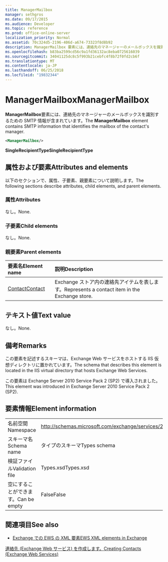 ```yaml
---
title: ManagerMailbox
manager: sethgros
ms.date: 09/17/2015
ms.audience: Developer
ms.topic: reference
ms.prod: office-online-server
localization_priority: Normal
ms.assetid: 70c324d5-2196-406d-a674-73323f8d8b92
description: ManagerMailbox 要素には、連絡先のマネージャーのメールボックスを識別するための SMTP 情報が含まれています。
ms.openlocfilehash: b83ba2599cd56c9a1fd36132ac8eba0725616039
ms.sourcegitcommit: 34041125dc8c5f993b21cebfc4f8b72f0fd2cb6f
ms.translationtype: MT
ms.contentlocale: ja-JP
ms.lasthandoff: 06/25/2018
ms.locfileid: "19832344"
---
```

# <a name="managermailbox"></a><span data-ttu-id="56479-103">ManagerMailbox</span><span class="sxs-lookup"><span data-stu-id="56479-103">ManagerMailbox</span></span>

<span data-ttu-id="56479-104">**ManagerMailbox**要素には、連絡先のマネージャーのメールボックスを識別するための SMTP 情報が含まれています。</span><span class="sxs-lookup"><span data-stu-id="56479-104">The **ManagerMailbox** element contains SMTP information that identifies the mailbox of the contact's manager.</span></span> 
  
```XML
<ManagerMailbox/>
```

 <span data-ttu-id="56479-105">**SingleRecipientType**</span><span class="sxs-lookup"><span data-stu-id="56479-105">**SingleRecipientType**</span></span>
## <a name="attributes-and-elements"></a><span data-ttu-id="56479-106">属性および要素</span><span class="sxs-lookup"><span data-stu-id="56479-106">Attributes and elements</span></span>

<span data-ttu-id="56479-107">以下のセクションで、属性、子要素、親要素について説明します。</span><span class="sxs-lookup"><span data-stu-id="56479-107">The following sections describe attributes, child elements, and parent elements.</span></span>
  
### <a name="attributes"></a><span data-ttu-id="56479-108">属性</span><span class="sxs-lookup"><span data-stu-id="56479-108">Attributes</span></span>

<span data-ttu-id="56479-109">なし。</span><span class="sxs-lookup"><span data-stu-id="56479-109">None.</span></span>
  
### <a name="child-elements"></a><span data-ttu-id="56479-110">子要素</span><span class="sxs-lookup"><span data-stu-id="56479-110">Child elements</span></span>

<span data-ttu-id="56479-111">なし。</span><span class="sxs-lookup"><span data-stu-id="56479-111">None.</span></span>
  
### <a name="parent-elements"></a><span data-ttu-id="56479-112">親要素</span><span class="sxs-lookup"><span data-stu-id="56479-112">Parent elements</span></span>

|<span data-ttu-id="56479-113">**要素名**</span><span class="sxs-lookup"><span data-stu-id="56479-113">**Element name**</span></span>|<span data-ttu-id="56479-114">**説明**</span><span class="sxs-lookup"><span data-stu-id="56479-114">**Description**</span></span>|
|:-----|:-----|
|[<span data-ttu-id="56479-115">Contact</span><span class="sxs-lookup"><span data-stu-id="56479-115">Contact</span></span>](contact.md) <br/> |<span data-ttu-id="56479-116">Exchange ストア内の連絡先アイテムを表します。</span><span class="sxs-lookup"><span data-stu-id="56479-116">Represents a contact item in the Exchange store.</span></span>  <br/> |
   
## <a name="text-value"></a><span data-ttu-id="56479-117">テキスト値</span><span class="sxs-lookup"><span data-stu-id="56479-117">Text value</span></span>

<span data-ttu-id="56479-118">なし。</span><span class="sxs-lookup"><span data-stu-id="56479-118">None.</span></span>
  
## <a name="remarks"></a><span data-ttu-id="56479-119">備考</span><span class="sxs-lookup"><span data-stu-id="56479-119">Remarks</span></span>

<span data-ttu-id="56479-120">この要素を記述するスキーマは、Exchange Web サービスをホストする IIS 仮想ディレクトリに置かれています。</span><span class="sxs-lookup"><span data-stu-id="56479-120">The schema that describes this element is located in the IIS virtual directory that hosts Exchange Web Services.</span></span>
  
<span data-ttu-id="56479-121">この要素は Exchange Server 2010 Service Pack 2 (SP2) で導入されました。</span><span class="sxs-lookup"><span data-stu-id="56479-121">This element was introduced in Exchange Server 2010 Service Pack 2 (SP2).</span></span>
  
## <a name="element-information"></a><span data-ttu-id="56479-122">要素情報</span><span class="sxs-lookup"><span data-stu-id="56479-122">Element information</span></span>

|||
|:-----|:-----|
|<span data-ttu-id="56479-123">名前空間</span><span class="sxs-lookup"><span data-stu-id="56479-123">Namespace</span></span>  <br/> |http://schemas.microsoft.com/exchange/services/2006/types  <br/> |
|<span data-ttu-id="56479-124">スキーマ名</span><span class="sxs-lookup"><span data-stu-id="56479-124">Schema name</span></span>  <br/> |<span data-ttu-id="56479-125">タイプのスキーマ</span><span class="sxs-lookup"><span data-stu-id="56479-125">Types schema</span></span>  <br/> |
|<span data-ttu-id="56479-126">検証ファイル</span><span class="sxs-lookup"><span data-stu-id="56479-126">Validation file</span></span>  <br/> |<span data-ttu-id="56479-127">Types.xsd</span><span class="sxs-lookup"><span data-stu-id="56479-127">Types.xsd</span></span>  <br/> |
|<span data-ttu-id="56479-128">空にすることができます。</span><span class="sxs-lookup"><span data-stu-id="56479-128">Can be empty</span></span>  <br/> |<span data-ttu-id="56479-129">False</span><span class="sxs-lookup"><span data-stu-id="56479-129">False</span></span>  <br/> |
   
## <a name="see-also"></a><span data-ttu-id="56479-130">関連項目</span><span class="sxs-lookup"><span data-stu-id="56479-130">See also</span></span>



- [<span data-ttu-id="56479-131">Exchange での EWS の XML 要素</span><span class="sxs-lookup"><span data-stu-id="56479-131">EWS XML elements in Exchange</span></span>](ews-xml-elements-in-exchange.md)


[<span data-ttu-id="56479-132">連絡先 (Exchange Web サービス) を作成します。</span><span class="sxs-lookup"><span data-stu-id="56479-132">Creating Contacts (Exchange Web Services)</span></span>](http://msdn.microsoft.com/library/4845917e-70d1-481c-bbd7-011ec6571789%28Office.15%29.aspx)

